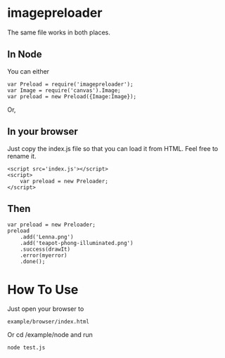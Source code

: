 imagepreloader
==============

The same file works in both places.

In Node
-------

You can either 

    var Preload = require('imagepreloader');
    var Image = require('canvas').Image;
    var preload = new Preload({Image:Image});

Or,

In your browser
---------------

Just copy the index.js file so that you can load it from HTML. Feel free to rename it.
    
    <script src='index.js'></script>
    <script>
        var preload = new Preloader;
    </script>


Then
----

    var preload = new Preloader;
    preload
        .add('Lenna.png')
        .add('teapot-phong-illuminated.png') 
        .success(drawIt)
        .error(myerror)
        .done();

How To Use
==========

Just open your browser to 

    example/browser/index.html

Or cd /example/node and run 

    node test.js
